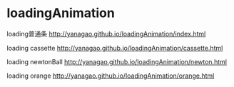 # loadingAnimation
loading普通条
http://yanagao.github.io/loadingAnimation/index.html

loading cassette
http://yanagao.github.io/loadingAnimation/cassette.html

loading newtonBall
http://yanagao.github.io/loadingAnimation/newton.html

loading orange
http://yanagao.github.io/loadingAnimation/orange.html
